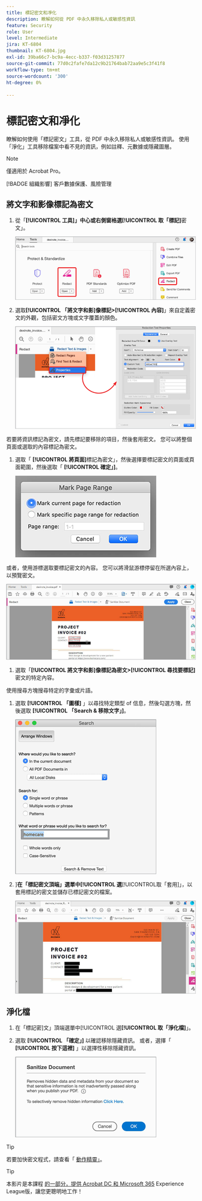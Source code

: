 ```yaml
---
title: 標記密文和凈化
description: 瞭解如何從 PDF 中永久移除私人或敏感性資訊
feature: Security
role: User
level: Intermediate
jira: KT-6804
thumbnail: KT-6804.jpg
exl-id: 39ba66c7-bc9a-4ecc-b337-f03d31257877
source-git-commit: 77d0c2fafe7da12c9b21764bab72aa9e5c3f41f8
workflow-type: tm+mt
source-wordcount: '300'
ht-degree: 0%

---
```


# 標記密文和凈化

瞭解如何使用「標記密文」工具，從 PDF 中永久移除私人或敏感性資訊。 使用「淨化」工具移除檔案中看不見的資訊，例如註釋、元數據或隱藏圖層。

>[!NOTE]
>
>僅適用於 Acrobat Pro。

[!BADGE 組織影響]
客戶數據保護、風險管理

## 將文字和影像標記為密文

1. 從「**[!UICONTROL 工具]」中心或右側窗格選[!UICONTROL 取「標記]**&#x200B;密文」。

   ![標記密文步驟 1](../assets/Redact_1.png)

1. 選取&#x200B;**[!UICONTROL 「將文字和影]****像標記>****[!UICONTROL 內容]**」來自定義密文的外觀，包括密文方塊或文字覆蓋的顏色。

   ![標記密文步驟 2](../assets/Redact_2.png)

若要將資訊標記為密文，請先標記要移除的項目，然後套用密文。 您可以將整個頁面或選取的內容標記為密文。

1. 選取「 **[!UICONTROL 將頁面]**&#x200B;標記為密文」，然後選擇要標記密文的頁面或頁面範圍，然後選取「 **[!UICONTROL 確定」]**。

   ![標記密文步驟 4](../assets/Redact_3.png)

或者，使用游標選取要標記密文的內容。 您可以將滑鼠游標停留在所選內容上，以預覽密文。

   ![將步驟 5a 標記為密文](../assets/Redact_4.png)

1. 選取「**[!UICONTROL 將文字和影]****像標記為密文>****[!UICONTROL 尋找要標記]**&#x200B;密文的特定內容。

使用搜尋方塊搜尋特定的字彙或片語。

1. 選取 **[!UICONTROL 「圖樣]** 」以尋找特定類型 of 信息，然後勾選方塊，然後選取 **[!UICONTROL 「Search &amp; 移除文字」]**。

   ![將步驟 5b 標記為密文](../assets/Redact_5.png)

1. ]**在「標記密文頂端」選單中[!UICONTROL 選**[!UICONTROL &#x200B;取「套用]」，以套用標記的密文並儲存已標記密文的檔案。

   ![標記密文步驟 6](../assets/Redact_6.png)

## 淨化檔

1. 在「標記密]文」頂端選單中[!UICONTROL 選&#x200B;**[!UICONTROL 取「淨化檔]**」。

1. 選取 **[!UICONTROL 「確定」]** 以確認移除隱藏資訊。 或者，選擇「 **[!UICONTROL 按下這裡]** 」以選擇性移除隱藏資訊。

   ![淨化步驟 2](../assets/Redact_7.png)

>[!TIP]
>
若要加快密文程式，請查看「 [動作精靈」](../advanced-tasks/action.md)。

>[!TIP]
>
本影片是本課程 [的一部分，提供 Acrobat DC 和 Microsoft 365](https://experienceleague.adobe.com/?recommended=Acrobat-U-1-2021.microsoft365) Experience League版，讓您更聰明地工作！
